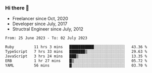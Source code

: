 ### Hi there 👋

- Freelancer since Oct, 2020
- Developer since July, 2017
- Structral Engineer since July, 2012

<!--START_SECTION:waka-->

```txt
From: 25 June 2023 - To: 02 July 2023

Ruby         11 hrs 3 mins   ███████████░░░░░░░░░░░░░░   43.36 %
TypeScript   7 hrs 33 mins   ███████▒░░░░░░░░░░░░░░░░░   29.63 %
JavaScript   3 hrs 24 mins   ███▒░░░░░░░░░░░░░░░░░░░░░   13.35 %
ERB          1 hr 27 mins    █▒░░░░░░░░░░░░░░░░░░░░░░░   05.72 %
YAML         56 mins         █░░░░░░░░░░░░░░░░░░░░░░░░   03.70 %
```

<!--END_SECTION:waka-->
